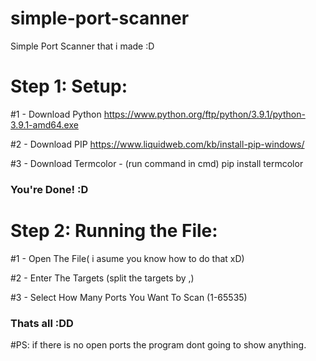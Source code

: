 # simple-port-scanner

Simple Port Scanner that i made :D


# Step 1: Setup:

#1 - Download Python https://www.python.org/ftp/python/3.9.1/python-3.9.1-amd64.exe

#2 - Download PIP https://www.liquidweb.com/kb/install-pip-windows/

#3 - Download Termcolor - (run command in cmd) pip install termcolor

### You're Done! :D


# Step 2: Running the File:

#1 - Open The File( i asume you know how to do that xD)

#2 - Enter The Targets (split the targets by ,)

#3 - Select How Many Ports You Want To Scan (1-65535)

### Thats all :DD

#PS:
if there is no open ports the program dont going to show anything.

